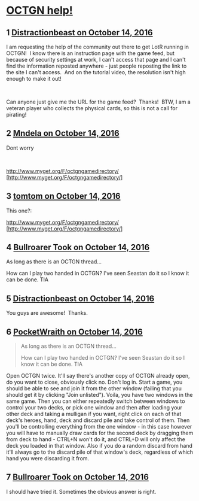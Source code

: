 # [OCTGN help!](https://community.fantasyflightgames.com/topic/232367-octgn-help/)

## 1 [Distractionbeast on October 14, 2016](https://community.fantasyflightgames.com/topic/232367-octgn-help/?do=findComment&comment=2456763)

I am requesting the help of the community out there to get LotR running in OCTGN!  I know there is an instruction page with the game feed, but because of security settings at work, I can't access that page and I can't find the information reposted anywhere - just people reposting the link to the site I can't access.  And on the tutorial video, the resolution isn't high enough to make it out!  

 

Can anyone just give me the URL for the game feed?  Thanks!  BTW, I am a veteran player who collects the physical cards, so this is not a call for pirating!

## 2 [Mndela on October 14, 2016](https://community.fantasyflightgames.com/topic/232367-octgn-help/?do=findComment&comment=2456806)

Dont worry

 

http://www.myget.org/F/octgngamedirectory/ [http://www.myget.org/F/octgngamedirectory/]

## 3 [tomtom on October 14, 2016](https://community.fantasyflightgames.com/topic/232367-octgn-help/?do=findComment&comment=2456807)

This one?:

http://www.myget.org/F/octgngamedirectory/ [http://www.myget.org/F/octgngamedirectory/]

## 4 [Bullroarer Took on October 14, 2016](https://community.fantasyflightgames.com/topic/232367-octgn-help/?do=findComment&comment=2456815)

As long as there is an OCTGN thread...

How can I play two handed in OCTGN? I've seen Seastan do it so I know it can be done. TIA

## 5 [Distractionbeast on October 14, 2016](https://community.fantasyflightgames.com/topic/232367-octgn-help/?do=findComment&comment=2456925)

You guys are awesome!  Thanks.

## 6 [PocketWraith on October 14, 2016](https://community.fantasyflightgames.com/topic/232367-octgn-help/?do=findComment&comment=2457074)

> As long as there is an OCTGN thread...
> 
> How can I play two handed in OCTGN? I've seen Seastan do it so I know it can be done. TIA

Open OCTGN twice. It'll say there's another copy of OCTGN already open, do you want to close, obviously click no. Don't log in. Start a game, you should be able to see and join it from the other window (failing that you should get it by clicking "Join unlisted"). Voila, you have two windows in the same game. Then you can either repeatedly switch between windows to control your two decks, or pick one window and then after loading your other deck and taking a mulligan if you want, right click on each of that deck's heroes, hand, deck and discard pile and take control of them. Then you'll be controlling everything from the one window - in this case however you will have to manually draw cards for the second deck by dragging them from deck to hand - CTRL+N won't do it, and CTRL+D will only affect the deck you loaded in that window. Also if you do a random discard from hand it'll always go to the discard pile of that window's deck, regardless of which hand you were discarding it from.

## 7 [Bullroarer Took on October 14, 2016](https://community.fantasyflightgames.com/topic/232367-octgn-help/?do=findComment&comment=2457684)

I should have tried it. Sometimes the obvious answer is right.

